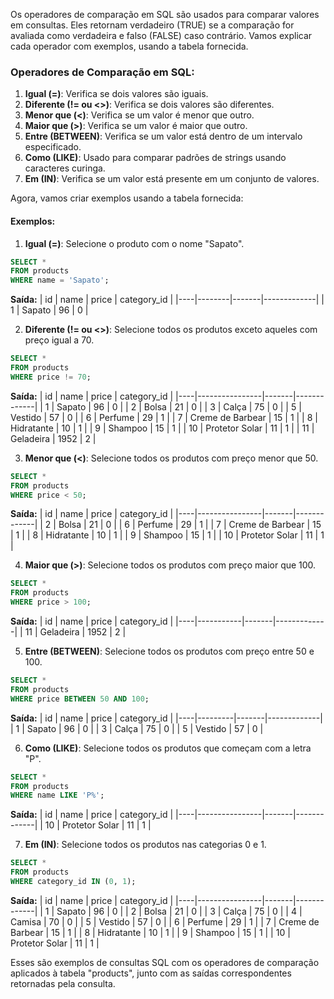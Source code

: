 Os operadores de comparação em SQL são usados para comparar valores em consultas. Eles retornam verdadeiro (TRUE) se a comparação for avaliada como verdadeira e falso (FALSE) caso contrário. Vamos explicar cada operador com exemplos, usando a tabela fornecida.

### Operadores de Comparação em SQL:

1. **Igual (=)**: Verifica se dois valores são iguais.
2. **Diferente (!= ou <>)**: Verifica se dois valores são diferentes.
3. **Menor que (<)**: Verifica se um valor é menor que outro.
4. **Maior que (>)**: Verifica se um valor é maior que outro.
5. **Entre (BETWEEN)**: Verifica se um valor está dentro de um intervalo especificado.
6. **Como (LIKE)**: Usado para comparar padrões de strings usando caracteres curinga.
7. **Em (IN)**: Verifica se um valor está presente em um conjunto de valores.

Agora, vamos criar exemplos usando a tabela fornecida:

#### Exemplos:


1. **Igual (=)**: Selecione o produto com o nome "Sapato".

```sql
SELECT *
FROM products
WHERE name = 'Sapato';
```
**Saída:**
| id | name   | price | category_id |
|----|--------|-------|-------------|
| 1  | Sapato | 96    | 0           |

2. **Diferente (!= ou <>)**: Selecione todos os produtos exceto aqueles com preço igual a 70.

```sql
SELECT *
FROM products
WHERE price != 70;
```
**Saída:**
| id | name           | price | category_id |
|----|----------------|-------|-------------|
| 1  | Sapato         | 96    | 0           |
| 2  | Bolsa          | 21    | 0           |
| 3  | Calça          | 75    | 0           |
| 5  | Vestido        | 57    | 0           |
| 6  | Perfume        | 29    | 1           |
| 7  | Creme de Barbear | 15  | 1           |
| 8  | Hidratante     | 10    | 1           |
| 9  | Shampoo        | 15    | 1           |
| 10 | Protetor Solar | 11    | 1           |
| 11 | Geladeira      | 1952  | 2           |

3. **Menor que (<)**: Selecione todos os produtos com preço menor que 50.

```sql
SELECT *
FROM products
WHERE price < 50;
```
**Saída:**
| id | name           | price | category_id |
|----|----------------|-------|-------------|
| 2  | Bolsa          | 21    | 0           |
| 6  | Perfume        | 29    | 1           |
| 7  | Creme de Barbear | 15  | 1           |
| 8  | Hidratante     | 10    | 1           |
| 9  | Shampoo        | 15    | 1           |
| 10 | Protetor Solar | 11    | 1           |

4. **Maior que (>)**: Selecione todos os produtos com preço maior que 100.

```sql
SELECT *
FROM products
WHERE price > 100;
```
**Saída:**
| id | name      | price | category_id |
|----|-----------|-------|-------------|
| 11 | Geladeira | 1952  | 2           |

5. **Entre (BETWEEN)**: Selecione todos os produtos com preço entre 50 e 100.

```sql
SELECT *
FROM products
WHERE price BETWEEN 50 AND 100;
```
**Saída:**
| id | name    | price | category_id |
|----|---------|-------|-------------|
| 1  | Sapato  | 96    | 0           |
| 3  | Calça   | 75    | 0           |
| 5  | Vestido | 57    | 0           |

6. **Como (LIKE)**: Selecione todos os produtos que começam com a letra "P".

```sql
SELECT *
FROM products
WHERE name LIKE 'P%';
```
**Saída:**
| id | name           | price | category_id |
|----|----------------|-------|-------------|
| 10 | Protetor Solar | 11    | 1           |

7. **Em (IN)**: Selecione todos os produtos nas categorias 0 e 1.

```sql
SELECT *
FROM products
WHERE category_id IN (0, 1);
```
**Saída:**
| id | name           | price | category_id |
|----|----------------|-------|-------------|
| 1  | Sapato         | 96    | 0           |
| 2  | Bolsa          | 21    | 0           |
| 3  | Calça          | 75    | 0           |
| 4  | Camisa         | 70    | 0           |
| 5  | Vestido        | 57    | 0           |
| 6  | Perfume        | 29    | 1           |
| 7  | Creme de Barbear | 15  | 1           |
| 8  | Hidratante     | 10    | 1           |
| 9  | Shampoo        | 15    | 1           |
| 10 | Protetor Solar | 11    | 1           |

Esses são exemplos de consultas SQL com os operadores de comparação aplicados à tabela "products", junto com as saídas correspondentes retornadas pela consulta.